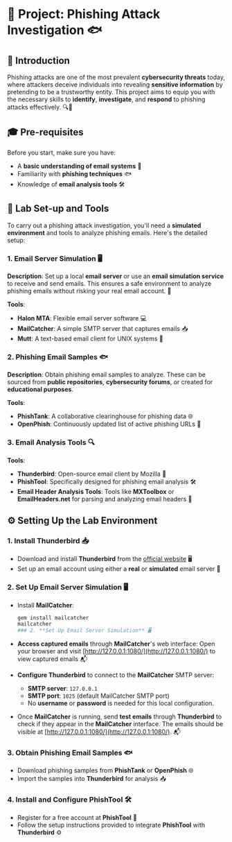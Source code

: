 # 🚨 **Project: Phishing Attack Investigation** 🐟

## 📜 **Introduction**
Phishing attacks are one of the most prevalent **cybersecurity threats** today, where attackers deceive individuals into revealing **sensitive information** by pretending to be a trustworthy entity. This project aims to equip you with the necessary skills to **identify**, **investigate**, and **respond** to phishing attacks effectively. 🔍📧

## 🎓 **Pre-requisites**
Before you start, make sure you have:
- A **basic understanding of email systems** 📧
- Familiarity with **phishing techniques** 🐟
- Knowledge of **email analysis tools** 🛠️

## 🧰 **Lab Set-up and Tools**

To carry out a phishing attack investigation, you'll need a **simulated environment** and tools to analyze phishing emails. Here's the detailed setup:

### 1. **Email Server Simulation** 🖥️
**Description**: Set up a local **email server** or use an **email simulation service** to receive and send emails. This ensures a safe environment to analyze phishing emails without risking your real email account. 🔐

**Tools**: 
- **Halon MTA**: Flexible email server software 💻
- **MailCatcher**: A simple SMTP server that captures emails 📥
- **Mutt**: A text-based email client for UNIX systems 🐧

### 2. **Phishing Email Samples** 🐟
**Description**: Obtain phishing email samples to analyze. These can be sourced from **public repositories**, **cybersecurity forums**, or created for **educational purposes**.

**Tools**:
- **PhishTank**: A collaborative clearinghouse for phishing data 🌐
- **OpenPhish**: Continuously updated list of active phishing URLs 🛑

### 3. **Email Analysis Tools** 🔍
**Tools**:
- **Thunderbird**: Open-source email client by Mozilla 📧
- **PhishTool**: Specifically designed for phishing email analysis 🛠️
- **Email Header Analysis Tools**: Tools like **MXToolbox** or **EmailHeaders.net** for parsing and analyzing email headers 📑

## ⚙️ **Setting Up the Lab Environment**

### 1. **Install Thunderbird** 📥
- Download and install **Thunderbird** from the [official website](https://www.thunderbird.net/) 🖥️
- Set up an email account using either a **real** or **simulated** email server 📧

### 2. **Set Up Email Server Simulation** 🖥️

- Install **MailCatcher**:
  ```sh
  gem install mailcatcher
  mailcatcher
  ### 2. **Set Up Email Server Simulation** 🖥️

- **Access captured emails** through **MailCatcher**'s web interface:
  Open your browser and visit [http://127.0.0.1:1080/](http://127.0.0.1:1080/) to view captured emails 📬

- **Configure Thunderbird** to connect to the **MailCatcher** SMTP server:
  - **SMTP server**: `127.0.0.1`
  - **SMTP port**: `1025` (default MailCatcher SMTP port)
  - No **username** or **password** is needed for this local configuration.

- Once **MailCatcher** is running, send **test emails** through **Thunderbird** to check if they appear in the **MailCatcher** interface. The emails should be visible at [http://127.0.0.1:1080/](http://127.0.0.1:1080/). 📬

### 3. **Obtain Phishing Email Samples** 🐟
- Download phishing samples from **PhishTank** or **OpenPhish** 🌐
- Import the samples into **Thunderbird** for analysis 📥

### 4. **Install and Configure PhishTool** 🛠️
- Register for a free account at **PhishTool** 🌟
- Follow the setup instructions provided to integrate **PhishTool** with **Thunderbird** ⚙️

